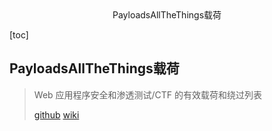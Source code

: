 <center>PayloadsAllTheThings载荷</center>





[toc]







## PayloadsAllTheThings载荷

> Web 应用程序安全和渗透测试/CTF 的有效载荷和绕过列表
>
> [github](https://github.com/swisskyrepo/PayloadsAllTheThings) [wiki](https://swisskyrepo.github.io/PayloadsAllTheThings/)



